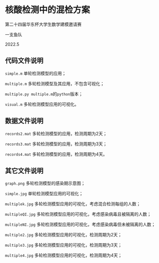 核酸检测中的混检方案
====================

第二十四届华东杯大学生数学建模邀请赛

一支鱼队

2022.5

代码文件说明
------------

`​simple.m` 单轮检测模型的应用；

`multiple.m` 多轮检测模型及其应用，不包含可视化；

`multiple.py multiple.m`的`python`版本；

`visual.m` 多轮检测模型应用的可视化。

数据文件说明
------------

`records2.mat` 多轮检测模型的应用，检测周期为2天；

`records3.mat` 多轮检测模型的应用，检测周期为3天；

`records4.mat` 多轮检测模型的应用，检测周期为4天。

其它文件说明
------------

`graph.png` 多轮检测模型的感染期示意图；

`simple.jpg` 单轮检测模型应用的可视化；

`multiplek.jpg` 多轮检测模型应用的可视化，考虑混合检测每组的人数；

`multipleQI.jpg` 多轮检测模型应用的可视化，考虑感染病毒且被隔离的人数；

`multipleNI.jpg` 多轮检测模型应用的可视化，考虑感染病毒但未被隔离的人数；

`multiple2.jpg` 多轮检测模型应用的可视化，检测周期为2天；

`multiple3.jpg` 多轮检测模型应用的可视化，检测周期为3天；

`multiple4.jpg` 多轮检测模型应用的可视化，检测周期为4天；
